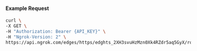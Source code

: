 <!-- Code generated for API Clients. DO NOT EDIT. -->

#### Example Request

```bash
curl \
-X GET \
-H "Authorization: Bearer {API_KEY}" \
-H "Ngrok-Version: 2" \
https://api.ngrok.com/edges/https/edghts_2XH3svuHzMzn0Xk4RZdr5aq5GyX/routes/edghtsrt_2XH3sr01pqNvzQf7WcfWuWpKoxB/request_headers
```
